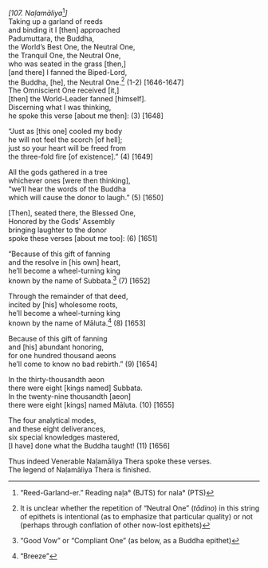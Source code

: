 *\[107. Naḷamāliya*[^1]*\]*  
Taking up a garland of reeds  
and binding it I \[then\] approached  
Padumuttara, the Buddha,  
the World’s Best One, the Neutral One,  
the Tranquil One, the Neutral One,  
who was seated in the grass \[then,\]  
\[and there\] I fanned the Biped-Lord,  
the Buddha, \[he\], the Neutral One.[^2] (1-2) \[1646-1647\]  
The Omniscient One received \[it,\]  
\[then\] the World-Leader fanned \[himself\].  
Discerning what I was thinking,  
he spoke this verse \[about me then\]: (3) \[1648\]

“Just as \[this one\] cooled my body  
he will not feel the scorch \[of hell\];  
just so your heart will be freed from  
the three-fold fire \[of existence\].” (4) \[1649\]

All the gods gathered in a tree  
whichever ones \[were then thinking\],  
“we’ll hear the words of the Buddha  
which will cause the donor to laugh.” (5) \[1650\]

\[Then\], seated there, the Blessed One,  
Honored by the Gods’ Assembly  
bringing laughter to the donor  
spoke these verses \[about me too\]: (6) \[1651\]

“Because of this gift of fanning  
and the resolve in \[his own\] heart,  
he’ll become a wheel-turning king  
known by the name of Subbata.[^3] (7) \[1652\]

Through the remainder of that deed,  
incited by \[his\] wholesome roots,  
he’ll become a wheel-turning king  
known by the name of Māluta.[^4] (8) \[1653\]

Because of this gift of fanning  
and \[his\] abundant honoring,  
for one hundred thousand aeons  
he’ll come to know no bad rebirth.” (9) \[1654\]

In the thirty-thousandth aeon  
there were eight \[kings named\] Subbata.  
In the twenty-nine thousandth \[aeon\]  
there were eight \[kings\] named Māluta. (10) \[1655\]

The four analytical modes,  
and these eight deliverances,  
six special knowledges mastered,  
\[I have\] done what the Buddha taught! (11) \[1656\]

Thus indeed Venerable Naḷamāliya Thera spoke these verses.  
The legend of Naḷamāliya Thera is finished.

[^1]: “Reed-Garland-er.” Reading naḷa° (BJTS) for nala° (PTS)

[^2]: It is unclear whether the repetition of “Neutral One” (*tādino*) in this string of epithets is intentional (as to emphasize that particular quality) or not (perhaps through conflation of other now-lost epithets)

[^3]: “Good Vow” or “Compliant One” (as below, as a Buddha epithet)

[^4]: “Breeze”
